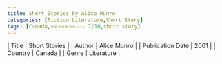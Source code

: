 ```yaml
---
title: Short Stories by Alice Munro
categories: [Fiction Literature,Short Story]
tags: [Canada,⭐⭐⭐⭐⭐⭐⭐☆☆☆ 7/10,short story]
---
```

        
| Title | Short Stories  |
| Author |  Alice Munro  |
| Publication Date | 2001   |
| Country | Canada |
| Genre | Literature  |
        